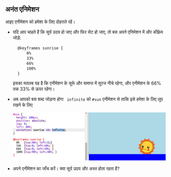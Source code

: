## अनंत एनिमेशन

आइए एनीमेशन को हमेशा के लिए दोहराते रहें।

+ यदि आप चाहते हैं कि सूर्य उदय हो जाए और फिर सेट हो जाए, तो बस अपने एनिमेशन में और कीफ़्रेम जोड़ें:
    
        @keyframes sunrise {
            0%  
            33% 
            66% 
            100%
        }
        
    
    इसका मतलब यह है कि एनीमेशन के सूर्रू और समाप्त में सूरज नीचे रहेगा, और एनीमेशन के 66% तक 33% से ऊपर रहेगा।

+ अब आपको बस शब्द जोड़ना होगा ` infinite` को ` #sun ` एनीमेशन से ताकि इसे हमेशा के लिए लूप रखने के लिए
    
    ![स्क्रीनशॉट](images/sunrise-infinite.png)

+ अपने एनीमेशन का जाँच करें। क्या सूर्य उदय और अस्त होता रहता है?